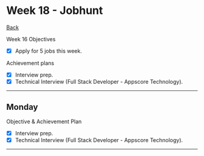 # Week 18 - Jobhunt

[Back](README.md)

Week 16 Objectives

- [x] Apply for 5 jobs this week.

Achievement plans

- [x] Interview prep.
- [x] Technical Interview (Full Stack Developer - Appscore Technology).

---

## Monday

Objective & Achievement Plan

- [x] Interview prep.
- [x] Technical Interview (Full Stack Developer - Appscore Technology).

---

<!--
## Retrospective

### Achievements this week

- [ ] Apply for 5 jobs this week.

### Score: N

#### Reasons for Score



<!-- Links -->

<!-- Week 1 -->

[First day intro]: Intro_first_day.md
[TDD process skills workshop]: ../skills_workshops/TDD_process.md
[Debugging skills workshop]: ../skills_workshops/debugging.md
[Mocking skills workshop]: ../skills_workshops/mocking.md
[Test Driving practical]: ../skills_workshops/test_driving_practice.md

<!-- Week 2 -->

[Code Review skills workshop]: ../skills_workshops/code_review.md
[Process Review workshop]: ../process_workshop.md
[Domain Modelling skills workshop]: ../skills_workshops/domain_modelling.md
[Feedback skills workshop]: ../skills_workshops/feedback.md
[Mocking with RSpec practical]: ../skills_workshops/mocking_with_rspec.md
[Refactoring skills workshop]: ../skills_workshops/refactoring.md
[Concretes and Abstracts skills workshop]: ../skills_workshops/concretes_and_abstracts.md
[Delegation skills workshop]: ../skills_workshops/delegation.md

<!-- Week 3 -->

[Servers 1 skills workshop]: ../skills_workshops/servers_1.md
[Servers 2 skills workshop]: ../skills_workshops/servers_2.md
[Clients 1 skills workshop]: ../skills_workshops/clients_1.md
[Process modelling skills workshop]: ../skills_workshops/http_modelling.md
[Birthday Greeter App skills workshop]: ../skills_workshops/birthday_greeter_app.md
[Empathy EQ workshop]: ../skills_workshops/empathy.md
[Debugging 2 skills workshop]: ../skills_workshops/debugging_2.md
[Debugging a Rack App skills workshop]: ../skills_workshops/debugging_a_rack_app.md

<!-- Week 4 -->

[Illustrated Intro to Databases]: https://illustrated.dev/databases
[SQLZoo]: ../skills_workshops/sqlzoo.md
[Development Environments pill]: https://github.com/makersacademy/course/blob/master/pills/development_environments.md
[Class methods and Instance Methods article]: https://hackmd.io/sOCjb8IcSIaPvT54SXBb3Q
[REST Game skills workshop]: ../skills_workshops/REST_game.md
[Database Domain Modelling skills workshop]: ../skills_workshops/database_domain_modelling.md
[Diary App skills workshop]: ../skills_workshops/diary_app.md

<!-- Week 5 -->

[JS Objects and Prototypes skills workshop]: ../skills_workshops/js_objects_prototypes.md
[JS Closures skills workshop]: ../skills_workshops/js_closures.md
[CodeAcademy guide to semicolons]: https://news.codecademy.com/your-guide-to-semicolons-in-javascript/
[Getting Visibility in JavaScript skills workshop]: ../skills_workshops/visibility_javascript.md
[Spies and Mocking in JavaScript skills workshop]: ../skills_workshops/spies_mocking_javascript.md
[Callbacks and Async skills workshop]: ../skills_workshops/callbacks_async_javascript.md

<!-- Week 6 -->

[Optimise Your Team - Communication EQ workshop]: ../skills_workshops/communication.md

<!-- Week 7 -->

[Frontend Single Page App skills workshop]: ../skills_workshops/frontend_single_page_app.md
[JavaScript Promises skills workshop]: ../skills_workshops/javascript_promises.md
[JavaScript Module Patterns skills workshop]: ../skills_workshops/javascript_module_patterns.md
[Async and the Event Loop skills workshop]: ../skills_workshops/async_event_loop.md
[Intro to Machine Learning Seminar]: ../skills_workshops/intro_machine_learning.md

<!-- Week 8 & 9 -->

[Intro to Machine Learning Seminar]: ../skills_workshops/intro_machine_learning.md
[Stuff I'd Tell My Younger Self - Dougal Simpson - Lunchtime Talk]: ../skills_workshops/stuff_id_tell_my_younger_self.md
[Review]: /reviews.md
[Careers Design workshop]: ../careers/careers_design_workshop.md
[Creative Job Hunting seminar]: ../careers/creative_job_hunting.md

<!-- Week 10 -->

[Bank]: https://github.com/hturnbull93/bank
[Bank in JS]: https://github.com/hturnbull93/bank-js
[Careers CV Starter workshop]: ../careers/cv_starter_workshop.md
[Bank in Node]: https://github.com/hturnbull93/bank-node
[Bank in Python]: https://github.com/hturnbull93/bank-py
[Careers CV formatting workshop]: ../careers/cv_formatting_workshop.md

<!-- Week 11 & 12 -->

[Algorithm Complexity seminar]: ../skills_workshops/algorithmic_complexity.md

<!-- Week 13 -->

[Jobhunt Kickoff]: ../careers/jobhunt_kickoff.md
[Ben Sheridan - Watch Me Recruit workshop]: ../careers/watch_me_recruit.md
[Jobhunt Kickoff]: ../careers/goal_setting.md
[Focussed CV workshop]: ../careers/focussed_cv_workshop.md
[Side Project workshop]: ../careers/side_projects.md
[Practical Machine Learning Literacy]: ../skills_workshops/practical_machine_learning_literacy.md
[Dev Tea with Kate Morris]: ../careers/dev_tea_kate_morris.md

<!-- Week 14 -->

[Job boards workshop]: ../careers/job_boards_workshop.md
[Who's Who in Hiring workshop]: ../careers/whos_who_in_hiring.md
[Dev Tea with Chris Ly]: ../careers/dev_tea_chris_ly.md

<!-- Week 15 -->

[HIRED Ask a Careers Coach webinar]: ../careers/hired_ask_a_careers_coach.md
[Programmed in Pencil June meetup]: ../careers/programmed_in_pencil_june.md
[Make a splash with ML workshop]: ../skills_workshops/make_a_splash_wth_ml.md

<!-- Week 16 -->

[Technical Interviews 101 workshop]: ../careers/technical_interviews_101.md
[JSConf Learning Functional Programming with JavaScript - Anjana Vakil]: https://www.youtube.com/watch?v=e-5obm1G_FY
[STAR format workshop]: ../careers/STAR_format.md

<!-- Week 17 -->

<!-- Week 18 -->

[Algorithmic Complexity Course]: https://github.com/hturnbull93/algotihmic-complexity-course

<!-- Week 19 -->
